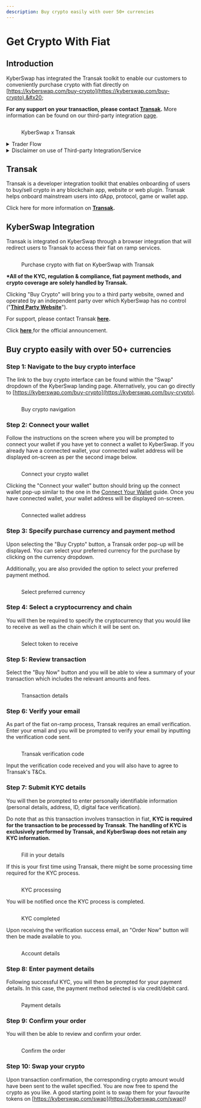 ```yaml
---
description: Buy crypto easily with over 50+ currencies
---
```


# Get Crypto With Fiat

## Introduction

KyberSwap has integrated the Transak toolkit to enable our customers to conveniently purchase crypto with fiat directly on [https://kyberswap.com/buy-crypto](https://kyberswap.com/buy-crypto).&#x20;

**For any support on your transaction, please contact** [**Transak**](https://support.transak.com/hc/en-us)**.** More information can be found on our third-party integration [page](../../../reference/third-party-integrations.md).

<figure><img src="../../../.gitbook/assets/Kyber Transak.png" alt=""><figcaption><p>KyberSwap x Transak</p></figcaption></figure>

<details>

<summary>Trader Flow</summary>

1. [Connect Your Wallet ](connect-your-wallet.md)
2. [Switching Networks ](selecting-preferred-network.md)
3. Get Tokens
   * **Get Crypto With Fiat** **<-**
   * [Bridge Your Assets Across Multiple Chains](bridge-your-assets-across-multiple-chains.md)
4. Swap Tokens
   * [Instantly Swap At Superior Rates ](broken-reference)
   * [Swap At Your Preferred Rates ](trade-at-your-preferred-rates.md)
   * [Swap Between Different Tokens Across Chains](swap-between-different-tokens-across-chains.md)

</details>

<details>

<summary>Disclaimer on use of Third-party Integration/Service</summary>

For ease of communication, KyberSwap is referred to as "we" in this disclaimer. Any natural persons or other entities who engages in any activities on KyberSwap shall be considered as the user of KyberSwap, and is referred to as "you" in the disclaimer. We hereby remind you of the risks involved in using third-party services (referred to herein as “third-party services”).

1. Your use of any third-party services on KyberSwap is your personal decision and we have no control over it.
2. We are not responsible for the audit of any third-party services, nor do we make any commitments or guarantees on the validity, accuracy, correctness, reliability, quality, stability, completeness and/or timeliness of the technology and information involved in such third-party services and their associated services.
3. You are solely responsible for all outcomes arising from your choice to use the third-party services and their associated services.
4. You shall make your own judgement and evaluation as to whether any third-party services and its associated services comply with the applicable laws, regulations and relevant policy requirements of your jurisdiction. We do not provide any recommendation and opinions on this subject apart from recommending you to strictly abide by the laws and regulations of your jurisdiction.
5. Outcomes and occurrences which arise out of your use of any third-party services, including but not limited to legal issues, contract liability issues, and economic loss issues, shall be resolved between you and the relevant third-party services. We are not responsible for the resolution of any outcomes or disputes arising from your choice to use the third-party services.
6. We will not share any information with any third-party services unless under your consent. Once we receive your consent, you shall be solely responsible for all legal liabilities and disputes resulting from any third-party services access to your personal information and such labilities and disputes shall be resolved between you and the relevant third-party services.

**Our provision of access to third-party services on KyberSwap does not amount to any kind of recommendation, endorsement, or advice to use any third-party services or its associated services.**

</details>

## Transak

Transak is a developer integration toolkit that enables onboarding of users to buy/sell crypto in any blockchain app, website or web plugin. Transak helps onboard mainstream users into dApp, protocol, game or wallet app.&#x20;

Click here for more information on [**Transak**](https://docs.transak.com/docs/what-is-transak)**.**

## KyberSwap Integration

Transak is integrated on KyberSwap through a browser integration that will redirect users to Transak to access their fiat on ramp services.

<figure><img src="../../../.gitbook/assets/image (5) (1) (1).png" alt=""><figcaption><p>Purchase crypto with fiat on KyberSwap with Transak</p></figcaption></figure>

**\*All of the KYC, regulation & compliance, fiat payment methods, and crypto coverage are solely handled by Transak.**

Clicking "Buy Crypto" will bring you to a third party website, owned and operated by an independent party over which KyberSwap has no control ("[**Third Party Website**](https://global.transak.com/)").

For support, please contact Transak [**here**](https://support.transak.com/)**.**

Click [**here**](https://transak.com/blog/kyberswap-now-integrated-with-transak)[ ](https://blog.kyber.network/kyberswap-launches-multichain-integration-39e12c42fb73)for the official announcement.

## Buy crypto easily with over 50+ currencies&#x20;

### Step 1: Navigate to the buy crypto interface

The link to the buy crypto interface can be found within the "Swap" dropdown of the KyberSwap landing page. Alternatively, you can go directly to [https://kyberswap.com/buy-crypto](https://kyberswap.com/buy-crypto).

<figure><img src="../../../.gitbook/assets/image (37).png" alt=""><figcaption><p>Buy crypto navigation</p></figcaption></figure>

### Step 2: Connect your wallet

Follow the instructions on the screen where you will be prompted to connect your wallet if you have yet to connect a wallet to KyberSwap. If you already have a connected wallet, your connected wallet address will be displayed on-screen as per the second image below.

<figure><img src="../../../.gitbook/assets/image (31).png" alt=""><figcaption><p>Connect your crypto wallet</p></figcaption></figure>

Clicking the "Connect your wallet" button should bring up the connect wallet pop-up similar to the one in the [Connect Your Wallet](connect-your-wallet.md) guide. Once you have connected wallet, your wallet address will be displayed on-screen.

<figure><img src="../../../.gitbook/assets/image (47).png" alt=""><figcaption><p>Connected wallet address</p></figcaption></figure>

### Step 3: Specify purchase currency and payment method

Upon selecting the "Buy Crypto" button, a Transak order pop-up will be displayed. You can select your preferred currency for the purchase by clicking on the currency dropdown.

Additionally, you are also provided the option to select your preferred payment method.

<figure><img src="../../../.gitbook/assets/image (30).png" alt=""><figcaption><p>Select preferred currency</p></figcaption></figure>

### Step 4: Select a cryptocurrency and chain

You will then be required to specify the cryptocurrency that you would like to receive as well as the chain which it will be sent on.

<figure><img src="../../../.gitbook/assets/image (36).png" alt=""><figcaption><p>Select token to receive</p></figcaption></figure>

### Step 5: Review transaction

Select the "Buy Now" button and you will be able to view a summary of your transaction which includes the relevant amounts and fees.

<figure><img src="../../../.gitbook/assets/image (67).png" alt=""><figcaption><p>Transaction details</p></figcaption></figure>

### Step 6: Verify your email

As part of the fiat on-ramp process, Transak requires an email verification. Enter your email and you will be prompted to verify your email by inputting the verification code sent.

<figure><img src="../../../.gitbook/assets/image (45).png" alt=""><figcaption><p>Transak verification code</p></figcaption></figure>

Input the verification code received and you will also have to agree to Transak's T\&Cs.

### Step 7: Submit KYC details

You will then be prompted to enter personally identifiable information (personal details, address, ID, digital face verification).&#x20;

Do note that as this transaction involves transaction in fiat, **KYC is required for the transaction to be processed by Transak**. **The handling of KYC is exclusively performed by Transak, and KyberSwap does not retain any KYC information.**

<figure><img src="../../../.gitbook/assets/image (39).png" alt=""><figcaption><p>Fill in your details</p></figcaption></figure>

If this is your first time using Transak, there might be some processing time required for the KYC process.

<figure><img src="../../../.gitbook/assets/image (58).png" alt=""><figcaption><p>KYC processing</p></figcaption></figure>

You will be notified once the KYC process is completed.

<figure><img src="../../../.gitbook/assets/image (17).png" alt=""><figcaption><p>KYC completed</p></figcaption></figure>

Upon receiving the verification success email, an "Order Now" button will then be made available to you.

<figure><img src="../../../.gitbook/assets/image (28) (2).png" alt=""><figcaption><p>Account details</p></figcaption></figure>

### Step 8: Enter payment details

Following successful KYC, you will then be prompted for your payment details. In this case, the payment method selected is via credit/debit card.

<figure><img src="../../../.gitbook/assets/image (11) (1).png" alt=""><figcaption><p>Payment details</p></figcaption></figure>

### Step 9: Confirm your order

You will then be able to review and confirm your order.

<figure><img src="../../../.gitbook/assets/image (19) (1).png" alt=""><figcaption><p>Confirm the order</p></figcaption></figure>

### Step 10: Swap your crypto

Upon transaction confirmation, the corresponding crypto amount would have been sent to the wallet specified. You are now free to spend the crypto as you like. A good starting point is to swap them for your favourite tokens on [https://kyberswap.com/swap](https://kyberswap.com/swap)!
